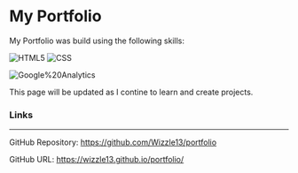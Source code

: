 # My Portfolio

My Portfolio was build using the following skills:

![HTML5](https://img.shields.io/badge/HTML5-E34F26?style=plastic&logo=html5&logoColor=white)
![CSS](https://img.shields.io/badge/CSS3-1572B6?style=plastic&logo=css3&logoColor=white)

![Google%20Analytics](https://img.shields.io/badge/Google%20Analytics-E37400?plastic&logo=googleanalytics&logoColor=white)


This page will be updated as I contine to learn and create projects.

### Links
***
GitHub Repository: <https://github.com/Wizzle13/portfolio>

GitHub URL: <https://wizzle13.github.io/portfolio/>